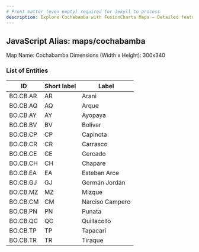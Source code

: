 ```yaml
---
# Front matter (even empty) required for Jekyll to process
description: Explore Cochabamba with FusionCharts Maps – Detailed features for seamless integration. Try now & enhance your data visualization today! 
---
```


## JavaScript Alias: maps/cochabamba

Map Name: Cochabamba
Dimensions (Width x Height): 300x340





### List of Entities

ID | Short label | Label
---|---|---|
BO.CB.AR|AR|Arani
BO.CB.AQ|AQ|Arque
BO.CB.AY|AY|Ayopaya
BO.CB.BV|BV|Bolívar
BO.CB.CP|CP|Capinota
BO.CB.CR|CR|Carrasco
BO.CB.CE|CE|Cercado
BO.CB.CH|CH|Chapare
BO.CB.EA|EA|Esteban Arce
BO.CB.GJ|GJ|Germán Jordán
BO.CB.MZ|MZ|Mizque
BO.CB.CM|CM|Narciso Campero
BO.CB.PN|PN|Punata
BO.CB.QC|QC|Quillacollo
BO.CB.TP|TP|Tapacarí
BO.CB.TR|TR|Tiraque
